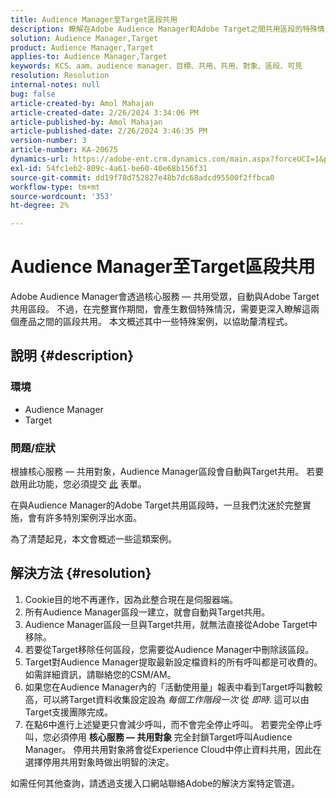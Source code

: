 ```yaml
---
title: Audience Manager至Target區段共用
description: 瞭解在Adobe Audience Manager和Adobe Target之間共用區段的特殊情況。
solution: Audience Manager,Target
product: Audience Manager,Target
applies-to: Audience Manager,Target
keywords: KCS、aam、audience manager、目標、共用、共用、對象、區段、可見
resolution: Resolution
internal-notes: null
bug: false
article-created-by: Amol Mahajan
article-created-date: 2/26/2024 3:34:06 PM
article-published-by: Amol Mahajan
article-published-date: 2/26/2024 3:46:35 PM
version-number: 3
article-number: KA-20675
dynamics-url: https://adobe-ent.crm.dynamics.com/main.aspx?forceUCI=1&pagetype=entityrecord&etn=knowledgearticle&id=6890bc74-bcd4-ee11-9079-6045bd006793
exl-id: 54fc1eb2-809c-4a61-be60-40e68b156f31
source-git-commit: dd19f78d752827e48b7dc68adcd95500f2ffbca0
workflow-type: tm+mt
source-wordcount: '353'
ht-degree: 2%

---
```


# Audience Manager至Target區段共用


Adobe Audience Manager會透過核心服務 — 共用受眾，自動與Adobe Target共用區段。 不過，在完整實作期間，會產生數個特殊情況，需要更深入瞭解這兩個產品之間的區段共用。 本文概述其中一些特殊案例，以協助釐清程式。

## 說明 {#description}


### <b>環境</b>

- Audience Manager
- Target


### <b>問題/症狀</b>

根據核心服務 — 共用對象，Audience Manager區段會自動與Target共用。 若要啟用此功能，您必須提交 [此](https://adobe.allegiancetech.com/cgi-bin/qwebcorporate.dll?idx=X8SVES) 表單。

在與Audience Manager的Adobe Target共用區段時，一旦我們沈迷於完整實施，會有許多特別案例浮出水面。

為了清楚起見，本文會概述一些這類案例。


## 解決方法 {#resolution}


1. Cookie目的地不再運作，因為此整合現在是伺服器端。
2. 所有Audience Manager區段一建立，就會自動與Target共用。
3. Audience Manager區段一旦與Target共用，就無法直接從Adobe Target中移除。
4. 若要從Target移除任何區段，您需要從Audience Manager中刪除該區段。
5. Target對Audience Manager提取最新設定檔資料的所有呼叫都是可收費的。 如需詳細資訊，請聯絡您的CSM/AM。
6. 如果您在Audience Manager內的「活動使用量」報表中看到Target呼叫數較高，可以將Target資料收集設定設為 *每個工作階段一次* 從 *即時*. 這可以由Target支援團隊完成。
7. 在點6中進行上述變更只會減少呼叫，而不會完全停止呼叫。 若要完全停止呼叫，您必須停用 <b>核心服務 — 共用對象 </b>完全封鎖Target呼叫Audience Manager。 停用共用對象將會從Experience Cloud中停止資料共用，因此在選擇停用共用對象時做出明智的決定。


如需任何其他查詢，請透過支援入口網站聯絡Adobe的解決方案特定管道。
